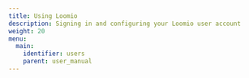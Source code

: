 ```yaml
---
title: Using Loomio
description: Signing in and configuring your Loomio user account
weight: 20
menu:
  main:
    identifier: users
    parent: user_manual
---
```

